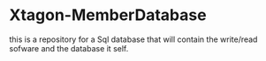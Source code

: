 # Xtagon-MemberDatabase
this is a repository for a Sql database that will contain the write/read sofware and the database it self. 
